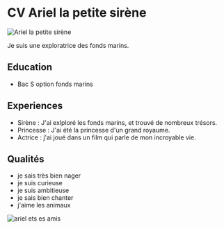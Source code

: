 # CV Ariel la petite sirène

![Ariel la petite sirène](https://www.pngkit.com/png/full/393-3938030_mermaid-png-transparent-images-la-petite-sirne-book.png)

Je suis une exploratrice des fonds marins.

## Education

- Bac S option fonds marins

## Experiences
- Sirène : 
J'ai exlploré les fonds marins, et trouvé de nombreux trésors.
- Princesse :
J'ai été la princesse d'un grand royaume.
- Actrice : 
j'ai joué dans un film qui parle de mon incroyable vie. 

## Qualités
- je sais très bien nager
- je suis curieuse
- je suis ambitieuse
- je sais bien chanter
- j'aime les animaux

![ariel ets es amis](https://e7.pngegg.com/pngimages/930/5/png-clipart-ariel-sebastian-the-little-mermaid-rezvani-beast-1-64-disney-princess-fictional-character.png)